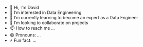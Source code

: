 - 👋 Hi, I’m David
- 👀 I’m interested in Data Engineering
- 🌱 I’m currently learning to become an expert as a Data Engineer
- 💞️ I’m looking to collaborate on projects
- 📫 How to reach me ...
- 😄 Pronouns: ...
- ⚡ Fun fact: ...

<!---
DavidBalogun1010/DavidBalogun1010 is a ✨ special ✨ repository because its `README.md` (this file) appears on your GitHub profile.
You can click the Preview link to take a look at your changes.
--->
